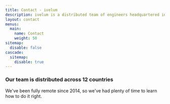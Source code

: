 ```yaml
---
title: Contact - ivelum
description: ivelum is a distributed team of engineers headquartered in Vilnius, Lithuania. We've been helping both start-ups and established businesses build their products since 2003
layout: contact
menus:
  main:
    name: Contact
    weight: 50
sitemap:
  disable: false
cascade:
  sitemap:
    disable: true
---
```


### Our team is distributed across 12 countries

We've been fully remote since 2014, so we've had plenty of time to learn how
to do it right.
